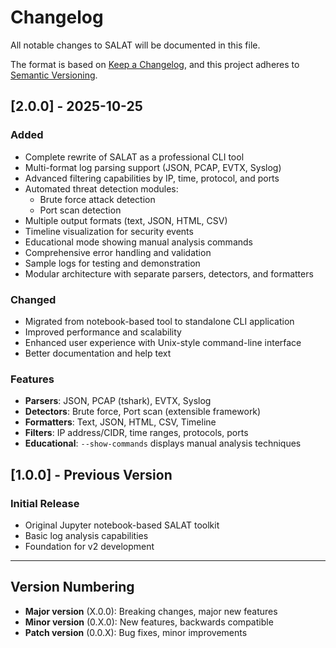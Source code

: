# Changelog

All notable changes to SALAT will be documented in this file.

The format is based on [Keep a Changelog](https://keepachangelog.com/en/1.0.0/),
and this project adheres to [Semantic Versioning](https://semver.org/spec/v2.0.0.html).

## [2.0.0] - 2025-10-25

### Added
- Complete rewrite of SALAT as a professional CLI tool
- Multi-format log parsing support (JSON, PCAP, EVTX, Syslog)
- Advanced filtering capabilities by IP, time, protocol, and ports
- Automated threat detection modules:
  - Brute force attack detection
  - Port scan detection
- Multiple output formats (text, JSON, HTML, CSV)
- Timeline visualization for security events
- Educational mode showing manual analysis commands
- Comprehensive error handling and validation
- Sample logs for testing and demonstration
- Modular architecture with separate parsers, detectors, and formatters

### Changed
- Migrated from notebook-based tool to standalone CLI application
- Improved performance and scalability
- Enhanced user experience with Unix-style command-line interface
- Better documentation and help text

### Features
- **Parsers**: JSON, PCAP (tshark), EVTX, Syslog
- **Detectors**: Brute force, Port scan (extensible framework)
- **Formatters**: Text, JSON, HTML, CSV, Timeline
- **Filters**: IP address/CIDR, time ranges, protocols, ports
- **Educational**: `--show-commands` displays manual analysis techniques

## [1.0.0] - Previous Version

### Initial Release
- Original Jupyter notebook-based SALAT toolkit
- Basic log analysis capabilities
- Foundation for v2 development

---

## Version Numbering

- **Major version** (X.0.0): Breaking changes, major new features
- **Minor version** (0.X.0): New features, backwards compatible
- **Patch version** (0.0.X): Bug fixes, minor improvements
